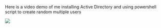 Here is a video demo of  me installing Active Directory and using powershell script to create random multiple users

<a href="https://youtu.be/gneJ5mZnAO4"><img src="https://screenpal.com/i/c0f6hdVaCoW"></a>


